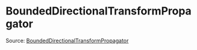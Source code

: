 # BoundedDirectionalTransformPropagator

Source: [BoundedDirectionalTransformPropagator](../csrc/scheduler/utils.h#L556)
